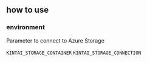 ## how to use
### environment
Parameter to connect to Azure Storage

`KINTAI_STORAGE_CONTAINER` 
`KINTAI_STORAGE_CONNECTION`
